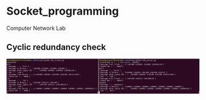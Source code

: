 # Socket_programming
Computer Network Lab
  ## Cyclic redundancy check
   <img src="crc.png"
     alt="crc.png"
     style="float: left; margin-right: 10px;" />
